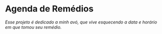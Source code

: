# Agenda de Remédios

*Esse projeto é dedicado a minh avó, que vive esquecendo a data e horário em que tomou seu remédio.*
